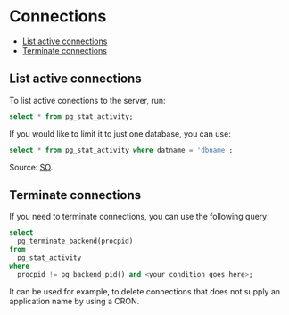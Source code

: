 # Connections

- [List active connections](#list-active-connections)
- [Terminate connections](#terminate-connections)

## List active connections

To list active conections to the server, run:

```sql
select * from pg_stat_activity;
```

If you would like to limit it to just one database, you can use:

```sql
select * from pg_stat_activity where datname = 'dbname';
```

Source: [SO](https://stackoverflow.com/questions/27435839/how-to-list-active-connections-on-postgresql).

## Terminate connections

If you need to terminate connections, you can use the following query:

```sql
select
  pg_terminate_backend(procpid)
from
  pg_stat_activity
where
  procpid != pg_backend_pid() and <your condition goes here>;
```

It can be used for example, to delete connections that does not supply an application name by using a CRON.
